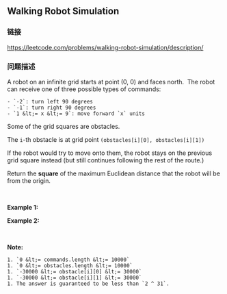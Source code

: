## Walking Robot Simulation  
### 链接  
https://leetcode.com/problems/walking-robot-simulation/description/  
### 问题描述
A robot on an infinite grid starts at point (0, 0) and faces north.&nbsp; The robot can receive one of three possible types of commands:

	- `-2`: turn left 90 degrees
	- `-1`: turn right 90 degrees
	- `1 &lt;= x &lt;= 9`: move forward `x` units

Some of the grid squares are obstacles.&nbsp;

The `i`-th obstacle is at grid point `(obstacles[i][0], obstacles[i][1])`

If the robot would try to move onto them, the robot stays on the previous grid square instead (but still continues following the rest of the route.)

Return the **square** of the maximum Euclidean distance that the robot will be from the origin.

&nbsp;

**Example 1:**

**Example 2:**

&nbsp;

**Note:**

	1. `0 &lt;= commands.length &lt;= 10000`
	1. `0 &lt;= obstacles.length &lt;= 10000`
	1. `-30000 &lt;= obstacle[i][0] &lt;= 30000`
	1. `-30000 &lt;= obstacle[i][1] &lt;= 30000`
	1. The answer is guaranteed to be less than `2 ^ 31`.
